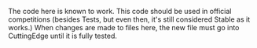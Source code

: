 The code here is known to work. 
This code should be used in official competitions (besides Tests, but even then, it's still considered Stable as it works.)
When changes are made to files here, the new file must go into CuttingEdge until it is fully tested. 